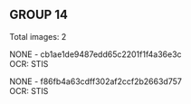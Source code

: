 ## GROUP 14
Total images: 2  

NONE - cb1ae1de9487edd65c2201f1f4a36e3c  
OCR: STIS  

NONE - f86fb4a63cdff302af2ccf2b2663d757  
OCR: STIS  

